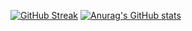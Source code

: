 


[![GitHub Streak](https://github-readme-streak-stats.herokuapp.com/?user=Cuom)](https://git.io/streak-stats)   [![Anurag's GitHub stats](https://github-readme-stats.vercel.app/api?username=Cuom)](https://github.com/anuraghazra/github-readme-stats)

